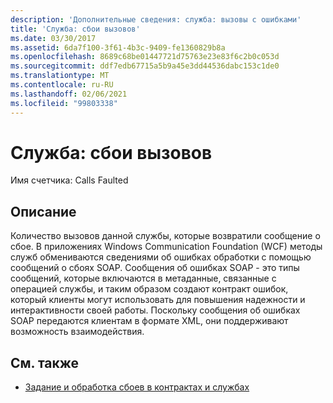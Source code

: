 ```yaml
---
description: 'Дополнительные сведения: служба: вызовы с ошибками'
title: 'Служба: сбои вызовов'
ms.date: 03/30/2017
ms.assetid: 6da7f100-3f61-4b3c-9409-fe1360829b8a
ms.openlocfilehash: 8689c68be01447721d75763e23e83f6c2b0c053d
ms.sourcegitcommit: ddf7edb67715a5b9a45e3dd44536dabc153c1de0
ms.translationtype: MT
ms.contentlocale: ru-RU
ms.lasthandoff: 02/06/2021
ms.locfileid: "99803338"
---
```

# <a name="service-calls-faulted"></a>Служба: сбои вызовов

Имя счетчика: Calls Faulted  
  
## <a name="description"></a>Описание  

 Количество вызовов данной службы, которые возвратили сообщение о сбое. В приложениях Windows Communication Foundation (WCF) методы служб обмениваются сведениями об ошибках обработки с помощью сообщений о сбоях SOAP. Сообщения об ошибках SOAP - это типы сообщений, которые включаются в метаданные, связанные с операцией службы, и таким образом создают контракт ошибок, который клиенты могут использовать для повышения надежности и интерактивности своей работы. Поскольку сообщения об ошибках SOAP передаются клиентам в формате XML, они поддерживают возможность взаимодействия.  
  
## <a name="see-also"></a>См. также

- [Задание и обработка сбоев в контрактах и службах](../../specifying-and-handling-faults-in-contracts-and-services.md)
